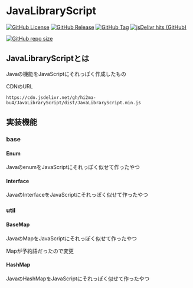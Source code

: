 # JavaLibraryScript

[![GitHub License](https://img.shields.io/github/license/hi2ma-bu4/JavaLibraryScript)](https://github.com/hi2ma-bu4/JavaLibraryScript/blob/main/LICENSE)
[![GitHub Release](https://img.shields.io/github/v/release/hi2ma-bu4/JavaLibraryScript?label=latest)](https://github.com/hi2ma-bu4/JavaLibraryScript/releases/latest)
[![GitHub Tag](https://img.shields.io/github/v/tag/hi2ma-bu4/JavaLibraryScript?label=newest)](https://github.com/hi2ma-bu4/JavaLibraryScript/releases)
[![jsDelivr hits (GitHub)](https://img.shields.io/jsdelivr/gh/hy/hi2ma-bu4/JavaLibraryScript?logo=jsdelivr&logoColor=%23fff)](https://cdn.jsdelivr.net/gh/hi2ma-bu4/JavaLibraryScript/index.js)

[![GitHub repo size](https://img.shields.io/github/repo-size/hi2ma-bu4/JavaLibraryScript)](https://github.com/hi2ma-bu4/JavaLibraryScript)

## JavaLibraryScriptとは

Javaの機能をJavaScriptにそれっぽく作成したもの


CDNのURL

```url
https://cdn.jsdelivr.net/gh/hi2ma-bu4/JavaLibraryScript/dist/JavaLibraryScript.min.js
```


## 実装機能

### base

#### Enum

JavaのenumをJavaScriptにそれっぽく似せて作ったやつ

#### Interface

JavaのInterfaceをJavaScriptにそれっぽく似せて作ったやつ


### util

#### BaseMap

JavaのMapをJavaScriptにそれっぽく似せて作ったやつ

Mapが予約語だったので変更

#### HashMap

JavaのHashMapをJavaScriptにそれっぽく似せて作ったやつ

